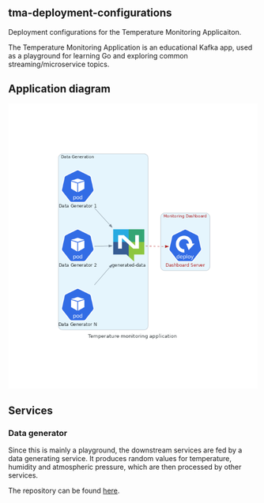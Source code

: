 ## tma-deployment-configurations

Deployment configurations for the Temperature Monitoring Applicaiton.

The Temperature Monitoring Application is an educational Kafka app, used as a playground for learning Go and exploring common streaming/microservice topics.

## Application diagram

![Temperature Monitoring Application](misc/temperature_monitoring_application.png)

## Services

### Data generator

Since this is mainly a playground, the downstream services are fed by a data generating service. It produces random values for temperature, humidity and atmospheric pressure, which are then processed by other services.

The repository can be found [here](https://github.com/ivanov-slk/tma-data-generator).
